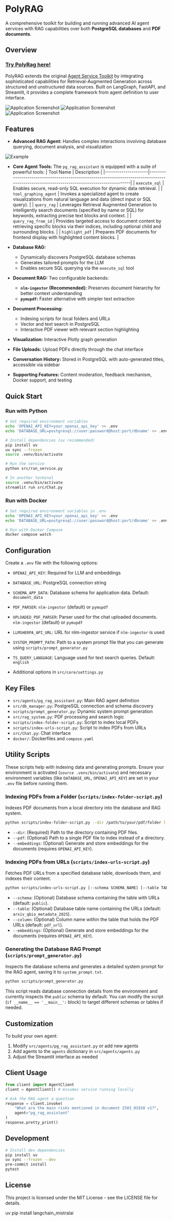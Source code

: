 # PolyRAG

A comprehensive toolkit for building and running advanced AI agent services with RAG capabilities over both **PostgreSQL databases** and **PDF documents**.

## Overview

### [Try PolyRag here!](https://polyrag.streamlit.app/) 

PolyRAG extends the original [Agent Service Toolkit](https://github.com/JoshuaC215/agent-service-toolkit) by integrating sophisticated capabilities for Retrieval-Augmented Generation across structured and unstructured data sources. Built on LangGraph, FastAPI, and Streamlit, it provides a complete framework from agent definition to user interface.

![Application Screenshot](media/demo_1.png)
![Application Screenshot](media/demo_2.png)
![Application Screenshot](media/demo_3.png)

## Features

- **Advanced RAG Agent:** Handles complex interactions involving database querying, document analysis, and visualization

![Example](media/example.png)

- **Core Agent Tools:** The `pg_rag_assistant` is equipped with a suite of powerful tools:
  | Tool Name           | Description                                                                                                                               |
  |---------------------|-------------------------------------------------------------------------------------------------------------------------------------------|
  | `execute_sql`       | Enables secure, read-only SQL execution for dynamic data retrieval. |
  | `tool_graphing_agent` | Invokes a specialized agent to create visualizations from natural language and data (direct input or SQL query). |
  | `query_rag`         | Leverages Retrieval Augmented Generation to intelligently search documents (specified by name or SQL) for keywords, extracting precise text blocks and context. |
  | `query_rag_from_id` | Provides targeted access to document content by retrieving specific blocks via their indices, including optional child and surrounding blocks. |
  | `highlight_pdf`     | Prepares PDF documents for frontend display with highlighted content blocks. |

- **Database RAG:**
  - Dynamically discovers PostgreSQL database schemas
  - Generates tailored prompts for the LLM
  - Enables secure SQL querying via the `execute_sql` tool
  
- **Document RAG:** Two configurable backends:
  - **`nlm-ingestor` (Recommended):** Preserves document hierarchy for better context understanding
  - **`pymupdf`:** Faster alternative with simpler text extraction
  
- **Document Processing:**
  - Indexing scripts for local folders and URLs
  - Vector and text search in PostgreSQL
  - Interactive PDF viewer with relevant section highlighting
  
- **Visualization:** Interactive Plotly graph generation
- **File Uploads:** Upload PDFs directly through the chat interface
- **Conversation History:** Stored in PostgreSQL with auto-generated titles, accessible via sidebar
- **Supporting Features:** Content moderation, feedback mechanism, Docker support, and testing

## Quick Start

### Run with Python

```sh
# Set required environment variables
echo 'OPENAI_API_KEY=your_openai_api_key' >> .env
echo 'DATABASE_URL=postgresql://user:password@host:port/dbname' >> .env

# Install dependencies (uv recommended)
pip install uv
uv sync --frozen
source .venv/bin/activate

# Run the service
python src/run_service.py

# In another terminal
source .venv/bin/activate
streamlit run src/Chat.py
```

### Run with Docker

```sh
# Set required environment variables in .env
echo 'OPENAI_API_KEY=your_openai_api_key' >> .env
echo 'DATABASE_URL=postgresql://user:password@host:port/dbname' >> .env

# Run with Docker Compose
docker compose watch
```

## Configuration

Create a `.env` file with the following options:

- `OPENAI_API_KEY`: Required for LLM and embeddings
- `DATABASE_URL`: PostgreSQL connection string
- `SCHEMA_APP_DATA`: Database schema for application data. Default: `document_data`
- `PDF_PARSER`: `nlm-ingestor` (default) or `pymupdf`
- `UPLOADED_PDF_PARSER`: Parser used for the chat uploaded documents. `nlm-ingestor` (default) or `pymupdf`
- `LLMSHERPA_API_URL`: URL for nlm-ingestor service if `nlm-ingestor` is used
- `SYSTEM_PROMPT_PATH`: Path to a system prompt file that you can generate using `scripts/prompt_generator.py`
- `TS_QUERY_LANGUAGE`: Language used for text search queries. Default: `english`

- Additional options in `src/core/settings.py`

## Key Files

- `src/agents/pg_rag_assistant.py`: Main RAG agent definition
- `src/db_manager.py`: PostgreSQL connection and schema discovery
- `scripts/prompt_generator.py`: Dynamic system prompt generation
- `src/rag_system.py`: PDF processing and search logic
- `scripts/index-folder-script.py`: Script to index local PDFs
- `scripts/index-urls-script.py`: Script to index PDFs from URLs
- `src/Chat.py`: Chat interface
- `docker/`: Dockerfiles and `compose.yaml`

## Utility Scripts

These scripts help with indexing data and generating prompts. Ensure your environment is activated (`source .venv/bin/activate`) and necessary environment variables (like `DATABASE_URL`, `OPENAI_API_KEY`) are set in your `.env` file before running them.

### Indexing PDFs from a Folder (`scripts/index-folder-script.py`)

Indexes PDF documents from a local directory into the database and RAG system.

```sh
python scripts/index-folder-script.py --dir /path/to/your/pdf/folder [--embeddings]
```

- `--dir`: (Required) Path to the directory containing PDF files.
- `--pdf`: (Optional) Path to a single PDF file to index instead of a directory.
- `--embeddings`: (Optional) Generate and store embeddings for the documents (requires `OPENAI_API_KEY`).

### Indexing PDFs from URLs (`scripts/index-urls-script.py`)

Fetches PDF URLs from a specified database table, downloads them, and indexes their content.

```sh
python scripts/index-urls-script.py [--schema SCHEMA_NAME] [--table TABLE_NAME] [--column COLUMN_NAME] [--embeddings]
```

- `--schema`: (Optional) Database schema containing the table with URLs (default: `public`).
- `--table`: (Optional) Database table name containing the URLs (default: `arxiv_qbio_metadata_2025`).
- `--column`: (Optional) Column name within the table that holds the PDF URLs (default: `pdf_url`).
- `--embeddings`: (Optional) Generate and store embeddings for the documents (requires `OPENAI_API_KEY`).

### Generating the Database RAG Prompt (`scripts/prompt_generator.py`)

Inspects the database schema and generates a detailed system prompt for the RAG agent, saving it to `system_prompt.txt`.

```sh
python scripts/prompt_generator.py
```

This script reads database connection details from the environment and currently inspects the `public` schema by default. You can modify the script (`if __name__ == '__main__':` block) to target different schemas or tables if needed.

## Customization

To build your own agent:

1. Modify `src/agents/pg_rag_assistant.py` or add new agents
2. Add agents to the `agents` dictionary in `src/agents/agents.py`
3. Adjust the Streamlit interface as needed

## Client Usage

```python
from client import AgentClient
client = AgentClient() # Assumes service running locally

# Ask the RAG agent a question
response = client.invoke(
    "What are the main risks mentioned in document 2503_01910 v1?",
    agent="pg_rag_assistant"
)
response.pretty_print()
```

## Development

```sh
# Install dev dependencies
pip install uv
uv sync --frozen --dev
pre-commit install
pytest
```

## License

This project is licensed under the MIT License - see the LICENSE file for details.


uv pip install langchain_mistralai

